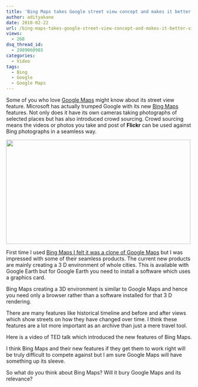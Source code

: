 ```yaml
---
title: 'Bing Maps takes Google street view concept and makes it better [Video]'
author: adityakane
date: 2010-02-22
url: /bing-maps-takes-google-street-view-concept-and-makes-it-better-video/
views:
  - 268
dsq_thread_id:
  - 2989060903
categories:
  - Video
tags:
  - Bing
  - Google
  - Google Maps
---
```

Some of you who love <a href="http://google.com/maps" onclick="_gaq.push(['_trackEvent', 'outbound-article', 'http://google.com/maps', 'Google Maps']);" >Google Maps</a> might know about its street view feature. Microsoft has actually trumped Google with its new <a href="http://bing.com/maps" onclick="_gaq.push(['_trackEvent', 'outbound-article', 'http://bing.com/maps', 'Bing Maps']);" >Bing Maps</a> features. Not only does it have its own cameras taking photographs of selected places but has also introduced crowd sourcing. Crowd sourcing means the videos or photos you take and post of **Flickr** can be used against Bing photographs in a seamless way.

<a rel="attachment wp-att-20583" href="http://devilsworkshop.org/bing-maps-takes-google-street-view-concept-and-makes-it-better-video/bing_maps_crowd_sourced/"><img class="alignnone size-full wp-image-20583" title="bing_maps_crowd_sourced" src="http://cdn.devilsworkshop.org/files/2010/02/bing_maps_crowd_sourced.png" alt="" width="500" height="282" /></a>

First time I used [Bing Maps I felt it was a clone of Google Maps][1] but I was impressed with some of their seamless products. The current new products are mainly creating a 3 D environment of whole cities. This is available with Google Earth but for Google Earth you need to install a software which uses a graphics card.

Bing Maps creating a 3D environment is similar to Google Maps and hence you need only a browser rather than a software installed for that 3 D rendering.

There are many features like historical timeline and before and after views which show streets on how they have changed over time. I think these features are a lot more important as an archive than just a mere travel tool.

Here is a video of TED talk which introduced the new features of Bing Maps.  


I think Bing Maps and their new features if they get them to work right will be truly difficult to compete against but I am sure Google Maps will have something up its sleeve.

So what do you think about Bing Maps? Will it bury Google Maps and its relevance?

 [1]: http://devilsworkshop.org/bing-maps-is-a-clone-of-google-maps/ "Bing Maps I felt it was a clone of Google Maps"

